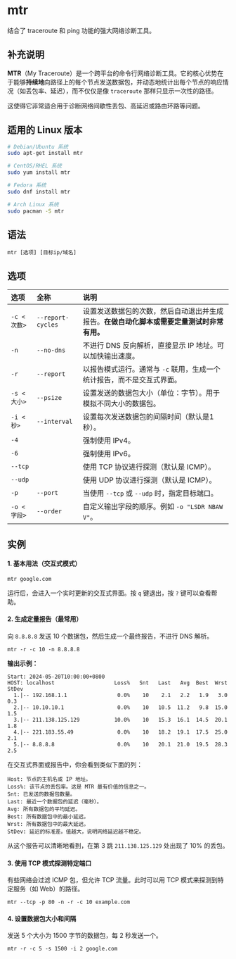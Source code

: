 mtr
===

结合了 traceroute 和 ping 功能的强大网络诊断工具。

## 补充说明

**MTR**（My Traceroute）是一个跨平台的命令行网络诊断工具。它的核心优势在于能够**持续地**向路径上的每个节点发送数据包，并动态地统计出每个节点的响应情况（如丢包率、延迟），而不仅仅是像 `traceroute` 那样只显示一次性的路径。

这使得它非常适合用于诊断网络间歇性丢包、高延迟或路由环路等问题。

## 适用的 Linux 版本

```bash
# Debian/Ubuntu 系统
sudo apt-get install mtr

# CentOS/RHEL 系统
sudo yum install mtr

# Fedora 系统
sudo dnf install mtr

# Arch Linux 系统
sudo pacman -S mtr
```

##  语法

```shell
mtr [选项] [目标ip/域名]
```

##  选项

| 选项        | 全称              | 说明                                                         |
| :---------- | :---------------- | :----------------------------------------------------------- |
| `-c <次数>` | `--report-cycles` | 设置发送数据包的次数，然后自动退出并生成报告。**在做自动化脚本或需要定量测试时非常有用。** |
| `-n`        | `--no-dns`        | 不进行 DNS 反向解析，直接显示 IP 地址。可以加快输出速度。    |
| `-r`        | `--report`        | 以报告模式运行。通常与 `-c` 联用，生成一个统计报告，而不是交互式界面。 |
| `-s <大小>` | `--psize`         | 设置发送的数据包大小（单位：字节）。用于模拟不同大小的数据包。 |
| `-i <秒>`   | `--interval`      | 设置每次发送数据包的间隔时间（默认是1秒）。                  |
| `-4`        |                   | 强制使用 IPv4。                                              |
| `-6`        |                   | 强制使用 IPv6。                                              |
| `--tcp`     |                   | 使用 TCP 协议进行探测（默认是 ICMP）。                       |
| `--udp`     |                   | 使用 UDP 协议进行探测（默认是 ICMP）。                       |
| `-p`        | `--port`          | 当使用 `--tcp` 或 `--udp` 时，指定目标端口。                 |
| `-o <字段>` | `--order`         | 自定义输出字段的顺序。例如 `-o "LSDR NBAW V"`。              |

##  实例

#### 1. 基本用法（交互式模式）

```
mtr google.com
```

运行后，会进入一个实时更新的交互式界面。按 `q` 键退出，按 `?` 键可以查看帮助。

#### 2. 生成定量报告（最常用）

向 `8.8.8.8` 发送 10 个数据包，然后生成一个最终报告，不进行 DNS 解析。

```
mtr -r -c 10 -n 8.8.8.8
```

**输出示例：**

```
Start: 2024-05-20T10:00:00+0800
HOST: localhost                   Loss%   Snt   Last   Avg  Best  Wrst StDev
  1.|-- 192.168.1.1                0.0%    10    2.1   2.2   1.9   3.0   0.3
  2.|-- 10.10.10.1                 0.0%    10   10.5  11.2   9.8  15.0   1.5
  3.|-- 211.138.125.129           10.0%    10   15.3  16.1  14.5  20.1   1.8
  4.|-- 221.183.55.49              0.0%    10   18.2  19.1  17.5  25.0   2.1
  5.|-- 8.8.8.8                    0.0%    10   20.1  21.0  19.5  28.3   2.5
```

在交互式界面或报告中，你会看到类似下面的列：

```
Host: 节点的主机名或 IP 地址。
Loss%: 该节点的丢包率。这是 MTR 最有价值的信息之一。
Snt: 已发送的数据包数量。
Last: 最近一个数据包的延迟（毫秒）。
Avg: 所有数据包的平均延迟。
Best: 所有数据包中的最小延迟。
Wrst: 所有数据包中的最大延迟。
StDev: 延迟的标准差。值越大，说明网络延迟越不稳定。
```

从这个报告可以清晰地看到，在第 3 跳 `211.138.125.129` 处出现了 10% 的丢包。

#### 3. 使用 TCP 模式探测特定端口

有些网络会过滤 ICMP 包，但允许 TCP 流量。此时可以用 TCP 模式来探测到特定服务（如 Web）的路径。

```
mtr --tcp -p 80 -n -r -c 10 example.com
```

#### 4. 设置数据包大小和间隔

发送 5 个大小为 1500 字节的数据包，每 2 秒发送一个。

```
mtr -r -c 5 -s 1500 -i 2 google.com
```
